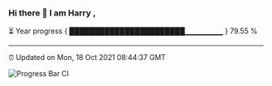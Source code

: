 ### Hi there 👋 I am Harry , 

⏳ Year progress { ███████████████████████▁▁▁▁▁▁▁ } 79.55 %

---

⏰ Updated on Mon, 18 Oct 2021 08:44:37 GMT

![Progress Bar CI](https://github.com/duykhang68/duykhang68/workflows/Progress%20Bar%20CI/badge.svg)
